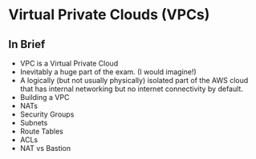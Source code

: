 # Virtual Private Clouds (VPCs)

## In Brief
* VPC is a Virtual Private Cloud
* Inevitably a huge part of the exam. (I would imagine!)
* A logically (but not usually physically) isolated part of the AWS cloud that has internal networking but no internet connectivity by default.
* Building a VPC
* NATs
* Security Groups
* Subnets
* Route Tables
* ACLs
* NAT vs Bastion

